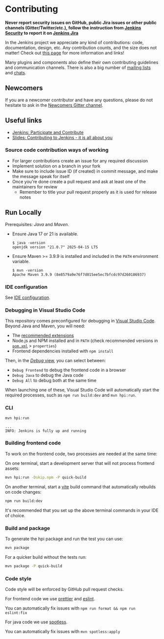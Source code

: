 # Contributing

**Never report security issues on GitHub, public Jira issues or other public channels (Gitter/Twitter/etc.),
follow the instruction from [Jenkins Security](https://www.jenkins.io/security/#reporting-vulnerabilities) to
report it on [Jenkins Jira](https://issues.jenkins.io/)**

In the Jenkins project we appreciate any kind of contributions: code, documentation, design, etc.
Any contribution counts, and the size does not matter!
Check out [this page](https://jenkins.io/participate/) for more information and links!

Many plugins and components also define their own contributing guidelines and communication channels.
There is also a big number of [mailing lists](https://jenkins.io/mailing-lists/) and [chats](https://jenkins.io/chat/).

## Newcomers

If you are a newcomer contributor and have any questions, please do not hesitate to ask in the [Newcomers Gitter channel](https://gitter.im/jenkinsci/newcomer-contributors).

## Useful links

- [Jenkins: Participate and Contribute](https://jenkins.io/participate/)
- [Slides: Contributing to Jenkins - it is all about you](https://docs.google.com/presentation/d/1JHgVzWZAx95IsUAZp8OoyCQGGkrCjzUd7eblwd1Y-hA/edit?usp=sharing)

### Source code contribution ways of working

- For larger contributions create an issue for any required discussion
- Implement solution on a branch in your fork
- Make sure to include issue ID (if created) in commit message, and make the message speak for itself
- Once you're done create a pull request and ask at least one of the maintainers for review
  - Remember to title your pull request properly as it is used for release notes

## Run Locally

Prerequisites: _Java_ and _Maven_.

- Ensure Java 17 or 21 is available.

  ```console
  $ java -version
  openjdk version "21.0.7" 2025-04-15 LTS
  ```

- Ensure Maven >= 3.9.9 is installed and included in the `PATH` environment variable.

  ```console
  $ mvn -version
  Apache Maven 3.9.9 (8e8579a9e76f7d015ee5ec7bfcdc97d260186937)
  ```

### IDE configuration

See [IDE configuration](https://jenkins.io/doc/developer/development-environment/ide-configuration/).

### Debugging in Visual Studio Code

This repository comes preconfigured for debugging in [Visual Studio Code](https://code.visualstudio.com/). Beyond Java and Maven, you will need:

- The [recommended extensions](./.vscode/extensions.json)
- Node.js and NPM installed and in `PATH` (check recommended versions in [`pom.xml`](./pom.xml) > `properties`)
- Frontend dependencies installed with `npm install`

Then, in the [_Debug_ view](https://code.visualstudio.com/docs/debugtest/debugging), you can select between:

- `Debug Frontend` to debug the frontend code in a browser
- `Debug Java` to debug the Java code
- `Debug All` to debug both at the same time

When launching one of these, Visual Studio Code will automatically start the required processes, such as `npm run build:dev` and `mvn hpi:run`.

### CLI

```console
mvn hpi:run
```

```text
...
INFO: Jenkins is fully up and running
```

### Building frontend code

To work on the frontend code, two processes are needed at the same time:

On one terminal, start a development server that will not process frontend assets:

```sh
mvn hpi:run -Dskip.npm -P quick-build
```

On another terminal, start a [vite](https://vite.dev/) build command that automatically rebuilds on code changes:

```sh
npm run build:dev
```

It's recommended that you set up the above terminal commands in your IDE of choice.

### Build and package

To generate the hpi package and run the test you can use:

```sh
mvn package
```

For a quicker build without the tests run:

```sh
mvn package -P quick-build
```

### Code style

Code style will be enforced by GitHub pull request checks.

For frontend code we use [prettier](https://prettier.io/) and [eslint](https://eslint.org).

You can automatically fix issues with `npm run format && npm run eslint:fix`

For java code we use [spotless](https://github.com/diffplug/spotless).

You can automatically fix issues with `mvn spotless:apply`
